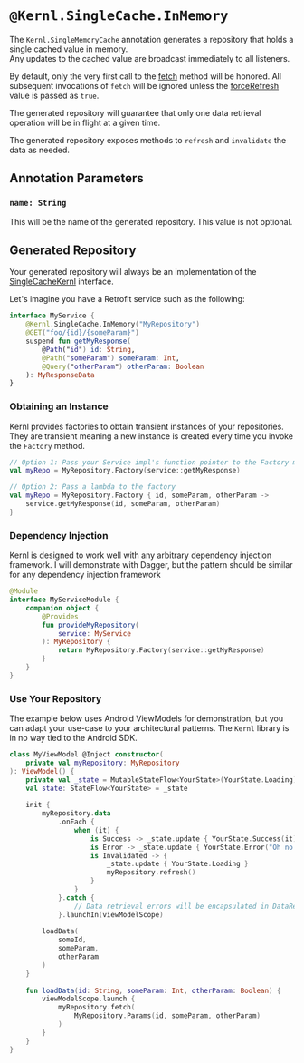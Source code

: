 # `@Kernl.SingleCache.InMemory`
The `Kernl.SingleMemoryCache` annotation generates a repository that holds a single cached value in memory. <br> 
Any updates to the cached value are broadcast immediately to all listeners.

By default, only the very first call to the [fetch](#suspend-fun-fetchdata-tparams-forcerefresh-boolean--false) method will be honored. All subsequent invocations of `fetch` will
be ignored unless the [forceRefresh](#suspend-fun-fetchdata-tparams-forcerefresh-boolean--false) value is passed as `true`.

The generated repository will guarantee that only one data retrieval operation will be in flight at a given time.

The generated repository exposes methods to `refresh` and `invalidate` the data as needed.


## Annotation Parameters
### `name: String`
This will be the name of the generated repository. This value is not optional.

## Generated Repository
Your generated repository will always be an implementation of the [SingleCacheKernl](../kernl/SINGLE_CACHE_KERNL.md) interface.

Let's imagine you have a Retrofit service such as the following:

```kotlin
interface MyService {
    @Kernl.SingleCache.InMemory("MyRepository")
    @GET("foo/{id}/{someParam}")
    suspend fun getMyResponse(
        @Path("id") id: String, 
        @Path("someParam") someParam: Int,
        @Query("otherParam") otherParam: Boolean
    ): MyResponseData
}
```

### Obtaining an Instance
Kernl provides factories to obtain transient instances of your repositories. They are transient meaning a new instance 
is created every time you invoke the `Factory` method.

```kotlin
// Option 1: Pass your Service impl's function pointer to the Factory method
val myRepo = MyRepository.Factory(service::getMyResponse)

// Option 2: Pass a lambda to the factory
val myRepo = MyRepository.Factory { id, someParam, otherParam ->
    service.getMyResponse(id, someParam, otherParam)
}
```

### Dependency Injection
Kernl is designed to work well with any arbitrary dependency injection framework. I will demonstrate with Dagger, but 
the pattern should be similar for any dependency injection framework

```kotlin
@Module
interface MyServiceModule {
    companion object {
        @Provides
        fun provideMyRepository(
            service: MyService
        ): MyRepository {
            return MyRepository.Factory(service::getMyResponse)
        }
    }
}
```

### Use Your Repository
The example below uses Android ViewModels for demonstration, but you can adapt your use-case to your architectural patterns. 
The `Kernl` library is in no way tied to the Android SDK. 

```kotlin
class MyViewModel @Inject constructor(
    private val myRepository: MyRepository
): ViewModel() {
    private val _state = MutableStateFlow<YourState>(YourState.Loading)
    val state: StateFlow<YourState> = _state
    
    init {
        myRepository.data
            .onEach {
                when (it) {
                    is Success -> _state.update { YourState.Success(it) }
                    is Error -> _state.update { YourState.Error("Oh no!")}
                    is Invalidated -> {
                        _state.update { YourState.Loading }
                        myRepository.refresh()
                    } 
                }
            }.catch {
                // Data retrieval errors will be encapsulated in DataResult, but your onEach could throw errors
            }.launchIn(viewModelScope)
        
        loadData(
            someId,
            someParam,
            otherParam
        )
    }
    
    fun loadData(id: String, someParam: Int, otherParam: Boolean) {
        viewModelScope.launch {
            myRepository.fetch(
                MyRepository.Params(id, someParam, otherParam)
            )
        }
    }
}
```
